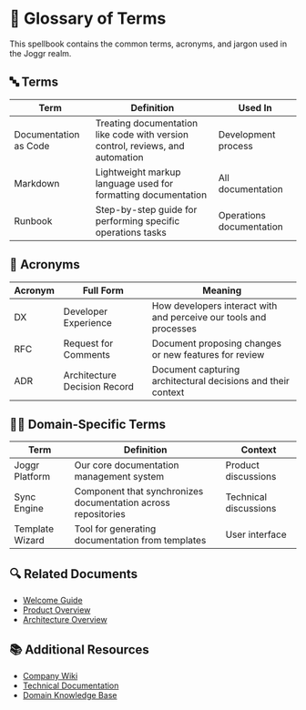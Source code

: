 # 📖 Glossary of Terms

This spellbook contains the common terms, acronyms, and jargon used in the Joggr realm.

## 🔤 Terms

| Term | Definition | Used In |
|------|------------|---------|
| Documentation as Code | Treating documentation like code with version control, reviews, and automation | Development process |
| Markdown | Lightweight markup language used for formatting documentation | All documentation |
| Runbook | Step-by-step guide for performing specific operations tasks | Operations documentation |

## 🔣 Acronyms

| Acronym | Full Form | Meaning |
|---------|-----------|---------|
| DX | Developer Experience | How developers interact with and perceive our tools and processes |
| RFC | Request for Comments | Document proposing changes or new features for review |
| ADR | Architecture Decision Record | Document capturing architectural decisions and their context |

## 🧙‍♂️ Domain-Specific Terms

| Term | Definition | Context |
|------|------------|---------|
| Joggr Platform | Our core documentation management system | Product discussions |
| Sync Engine | Component that synchronizes documentation across repositories | Technical discussions |
| Template Wizard | Tool for generating documentation from templates | User interface |

## 🔍 Related Documents

- [Welcome Guide](./welcome-guide.md)
- [Product Overview](../team/product-overview.md)
- [Architecture Overview](../architecture/service-architecture.md)

## 📚 Additional Resources

- [Company Wiki](https://wiki.joggr.io)
- [Technical Documentation](https://docs.joggr.io)
- [Domain Knowledge Base](https://kb.joggr.io/domain)
